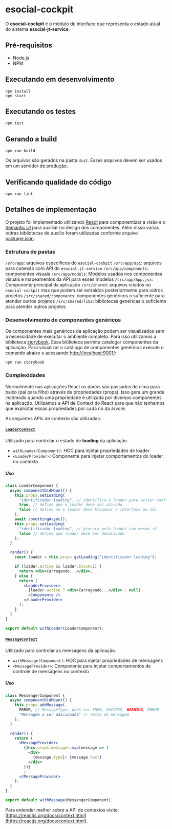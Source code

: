# esocial-cockpit

O **esocial-cockpit** é o módulo de interface que representa o estado atual do sistema **esocial-jt-service**.

## Pré-requisitos

- Node.js
- NPM

## Executando em desenvolvimento

```console
npm install
npm start
```

## Executando os testes

```console
npm test
```

## Gerando a build

```console
npm run build
```

Os arquivos são gerados na pasta `dist`. Esses arquivos devem ser usados em um servidor de produção.

## Verificando qualidade do código

```console
npm run lint
```

## Detalhes de implementação

O projeto foi implementado utilizando [React](https://reactjs.org/) para componentizar a visão e o [Semantic UI](https://react.semantic-ui.com/) para auxiliar no design dos componentes. Além disso várias outras bibliotecas de auxílio foram utilizadas conforme arquivo [package.json](./package.json).

### Estrutura de pastas

`/src/app`: arquivos especificos do `esocial-cockpit`
`/src/app/api`: arquivos para conexão com API do `esocial-jt-service`
`/src/app/components`: componentes visuais
`/src/app/models`: Modelos usados nos componentes visuais e mapeamentos da API para esses modelos
`/src/app/App.jsx`: Componente principal da aplicação
`/src/shared`: arquivos criados no `esocial-cockpit` mas que podem ser extraídos posteriormente para outros projetos
`/src/shared/components`: componentes genéricos o suficiente para atender outros projetos
`/src/shared/libs`: bibliotecas genéricas o suficiente para atender outros projetos

### Desenvolvimento de componentes genéricos

Os componentes mais genéricos da aplicação podem ser visualizados sem a necessidade de executar o ambiente completo. Para isso utilizamos a biblioteca [storybook](https://storybook.js.org/). Essa biblioteca permite catalogar componentes da aplicação. Para visualizar o catálogo de componentes genéricos execute o comando abaixo e acessando [http://localhost:9001/](http://localhost:9001/):

```console
npm run storybook
```

### Complexidades

Normalmente nas aplicações React os dados são passados de cima para baixo (pai para filho) através de propriedades (props). Isso gera um grande incômodo quando uma propriedade é utilizada por diversos componentes na aplicação. Utilizamos a API de Context do React para que não tenhamos que explicitar essas propriedades por cada nó da árvore.

As seguintes APIs de contexto são utilizadas:

#### [`LoaderContext`](./src/shared/components/loader)

Utilizado para controlar o estado de **loading** da aplicação.

- `withLoader(Component)`: HOC para injetar propriedades de loader
- `<LoaderProvider>`: Componente para injetar comportamentos do loader no contexto

##### Uso

```jsx
class LoaderComponent {
  async componentDidMount() {
    this.props.setLoading(
      "identificador-loading", // identifica o loader para evitar conflitos
      true, // define que o loader deve ser ativado
      false // define se o loader deve bloquear a interface ou não
    );
    await somethingAsync();
    this.props.setLoading(
      "identificador-loading", // procura pelo loader com mesmo id
      false // define que loader deve ser desativado
    );
  }

  render() {
    const loader = this.props.getLoading("identificador-loading");

    if (loader.active && loader.blockui) {
      return <div>Carregando...</div>;
    } else {
      return (
        <LoaderProvider>
          {loader.active ? <div>Carregando...</div> : null}
          <Componente />
        </LoaderProvider>
      );
    }
  }
}

export default withLoader(LoaderComponent);
```

#### [`MessageContext`](./src/shared/components/message)

Utilizado para controlar as mensagens da aplicação.

- `withMessage(Component)`: HOC para injetar propriedades de mensagens
- `<MessageProvider>`: Componente para injetar comportamentos de controle de mensagens no contexto

##### Uso

```jsx
class MessengerComponent {
  async componentDidMount() {
    this.props.addMessage(
      ERROR, // MessageType, pode ser INFO, SUCCESS, WARNING, ERROR
      "Mensagem a ser adicionada" // Texto da mensagem
    );
  }

  render() {
    return (
      <MessageProvider>
        {this.props.messages.map(message => (
          <div>
            {message.type}: {message.text}
          </div>
        ))}
        ;
      </MessageProvider>
    );
  }
}

export default withMessage(MessengerComponent);
```

Para entender melhor sobre a API de contextos visite: [https://reactjs.org/docs/context.html](https://reactjs.org/docs/context.html).

